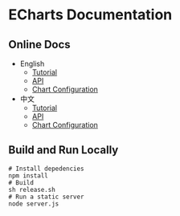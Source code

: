 # ECharts Documentation

## Online Docs

+ English
    + [Tutorial](https://echarts.apache.org/en/tutorial.html)
    + [API](https://echarts.apache.org/en/api.html)
    + [Chart Configuration](https://echarts.apache.org/en/option.html)
+ 中文
    + [Tutorial](https://echarts.apache.org/zh/tutorial.html)
    + [API](https://echarts.apache.org/zh/api.html)
    + [Chart Configuration](https://echarts.apache.org/zh/option.html)

## Build and Run Locally

```shell
# Install depedencies
npm install
# Build
sh release.sh
# Run a static server
node server.js
```

